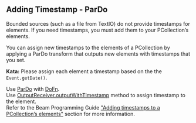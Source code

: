 <!--
  ~ Licensed to the Apache Software Foundation (ASF) under one
  ~ or more contributor license agreements.  See the NOTICE file
  ~ distributed with this work for additional information
  ~ regarding copyright ownership.  The ASF licenses this file
  ~ to you under the Apache License, Version 2.0 (the
  ~ "License"); you may not use this file except in compliance
  ~ with the License.  You may obtain a copy of the License at
  ~
  ~     http://www.apache.org/licenses/LICENSE-2.0
  ~
  ~ Unless required by applicable law or agreed to in writing, software
  ~ distributed under the License is distributed on an "AS IS" BASIS,
  ~ WITHOUT WARRANTIES OR CONDITIONS OF ANY KIND, either express or implied.
  ~ See the License for the specific language governing permissions and
  ~ limitations under the License.
  -->

Adding Timestamp - ParDo
------------------------

Bounded sources (such as a file from TextIO) do not provide timestamps for elements. If you need 
timestamps, you must add them to your PCollection’s elements.

You can assign new timestamps to the elements of a PCollection by applying a ParDo transform that 
outputs new elements with timestamps that you set.

**Kata:** Please assign each element a timestamp based on the the `Event.getDate()`.

<div class="hint">
  Use <a href="https://beam.apache.org/releases/javadoc/current/org/apache/beam/sdk/transforms/ParDo.html">
  ParDo</a>
  with <a href="https://beam.apache.org/releases/javadoc/current/org/apache/beam/sdk/transforms/DoFn.html">
  DoFn</a>.
</div>

<div class="hint">
  Use <a href="https://beam.apache.org/releases/javadoc/current/org/apache/beam/sdk/transforms/DoFn.OutputReceiver.html#outputWithTimestamp-T-org.joda.time.Instant-">
  OutputReceiver.outputWithTimestamp</a> method to assign timestamp to the element.
</div>

<div class="hint">
  Refer to the Beam Programming Guide
  <a href="https://beam.apache.org/documentation/programming-guide/#adding-timestamps-to-a-pcollections-elements">
    "Adding timestamps to a PCollection’s elements"</a> section for more information.
</div>
